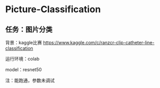 # Picture-Classification


## 任务：图片分类

背景：kaggle比赛 https://www.kaggle.com/c/ranzcr-clip-catheter-line-classification

运行环境：colab

model：resnet50

注：能跑通，参数未调试
